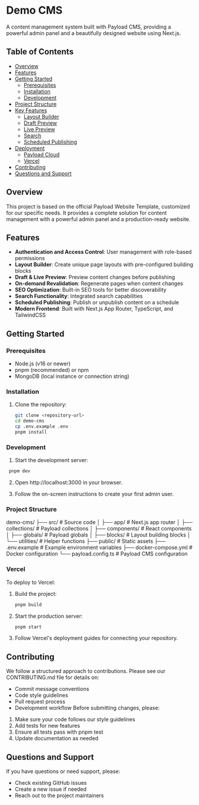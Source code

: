 # Demo CMS

A content management system built with Payload CMS, providing a powerful admin panel and a beautifully designed website using Next.js.

## Table of Contents

- [Overview](#overview)
- [Features](#features)
- [Getting Started](#getting-started)
  - [Prerequisites](#prerequisites)
  - [Installation](#installation)
  - [Development](#development)
- [Project Structure](#project-structure)
- [Key Features](#key-features)
  - [Layout Builder](#layout-builder)
  - [Draft Preview](#draft-preview)
  - [Live Preview](#live-preview)
  - [Search](#search)
  - [Scheduled Publishing](#scheduled-publishing)
- [Deployment](#deployment)
  - [Payload Cloud](#payload-cloud)
  - [Vercel](#vercel)
- [Contributing](#contributing)
- [Questions and Support](#questions-and-support)

## Overview

This project is based on the official Payload Website Template, customized for our specific needs. It provides a complete solution for content management with a powerful admin panel and a production-ready website.

## Features

- **Authentication and Access Control**: User management with role-based permissions
- **Layout Builder**: Create unique page layouts with pre-configured building blocks
- **Draft & Live Preview**: Preview content changes before publishing
- **On-demand Revalidation**: Regenerate pages when content changes
- **SEO Optimization**: Built-in SEO tools for better discoverability
- **Search Functionality**: Integrated search capabilities
- **Scheduled Publishing**: Publish or unpublish content on a schedule
- **Modern Frontend**: Built with Next.js App Router, TypeScript, and TailwindCSS

## Getting Started

### Prerequisites

- Node.js (v16 or newer)
- pnpm (recommended) or npm
- MongoDB (local instance or connection string)

### Installation

1. Clone the repository:
   ```bash
   git clone <repository-url>
   cd demo-cms
   cp .env.example .env
   pnpm install
   ```

### Development

1. Start the development server:

```bash
 pnpm dev
```

2. Open http://localhost:3000 in your browser.

3. Follow the on-screen instructions to create your first admin user.

### Project Structure

demo-cms/
├── src/ # Source code
│ ├── app/ # Next.js app router
│ ├── collections/ # Payload collections
│ ├── components/ # React components
│ ├── globals/ # Payload globals
│ ├── blocks/ # Layout building blocks
│ └── utilities/ # Helper functions
├── public/ # Static assets
├── .env.example # Example environment variables
├── docker-compose.yml # Docker configuration
└── payload.config.ts # Payload CMS configuration

### Vercel

To deploy to Vercel:

1. Build the project:

   ```bash
   pnpm build
   ```

2. Start the production server:

   ```bash
   pnpm start
   ```

3. Follow Vercel's deployment guides for connecting your repository.

## Contributing

We follow a structured approach to contributions. Please see our CONTRIBUTING.md file for details on:

- Commit message conventions
- Code style guidelines
- Pull request process
- Development workflow
  Before submitting changes, please:

1. Make sure your code follows our style guidelines
2. Add tests for new features
3. Ensure all tests pass with pnpm test
4. Update documentation as needed

## Questions and Support

If you have questions or need support, please:

- Check existing GitHub issues
- Create a new issue if needed
- Reach out to the project maintainers
